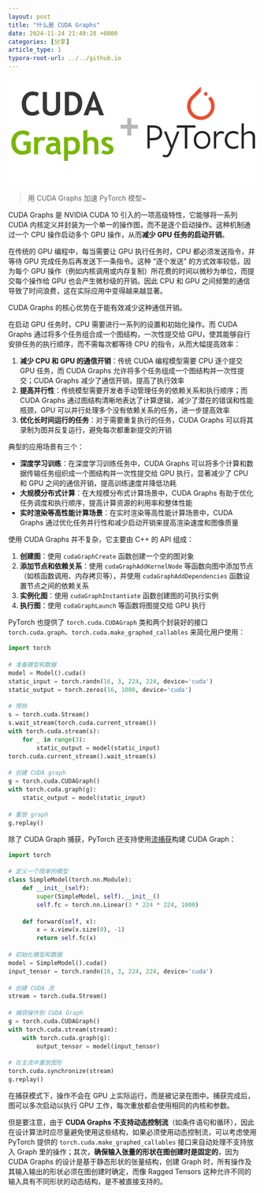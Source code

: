 ```yaml
---
layout: post
title: "什么是 CUDA Graphs"
date: 2024-11-24 21:49:28 +0800
categories: [分享]
article_type: 1
typora-root-url: ../../github.io
---
```


![](/assets/img/cuda_graphs_caption.jpg)

> 用 CUDA Graphs 加速 PyTorch 模型~

CUDA Graphs 是 NVIDIA CUDA 10 引入的一项高级特性，它能够将一系列 CUDA 内核定义并封装为一个单一的操作图，而不是逐个启动操作。这种机制通过一个 CPU 操作启动多个 GPU 操作，从而**减少 GPU 任务的启动开销**。

在传统的 GPU 编程中，每当需要让 GPU 执行任务时，CPU 都必须发送指令，并等待 GPU 完成任务后再发送下一条指令。这种 “逐个发送” 的方式效率较低，因为每个 GPU 操作（例如内核调用或内存复制）所花费的时间以微秒为单位，而提交每个操作给 GPU 也会产生微秒级的开销。因此 CPU 和 GPU 之间频繁的通信导致了时间浪费，这在实际应用中变得越来越显著。

CUDA Graphs 的核心优势在于能有效减少这种通信开销。

在启动 GPU 任务时，CPU 需要进行一系列的设置和初始化操作。而 CUDA Graphs 通过将多个任务组合成一个图结构，一次性提交给 GPU，使其能够自行安排任务的执行顺序，而不需每次都等待 CPU 的指令，从而大幅提高效率：

1. **减少 CPU 和 GPU 的通信开销**：传统 CUDA 编程模型需要 CPU 逐个提交 GPU 任务，而 CUDA Graphs 允许将多个任务组成一个图结构并一次性提交；CUDA Graphs 减少了通信开销，提高了执行效率
2. **提高并行性**：传统模型需要开发者手动管理任务的依赖关系和执行顺序；而 CUDA Graphs 通过图结构清晰地表达了计算逻辑，减少了潜在的错误和性能瓶颈，GPU 可以并行处理多个没有依赖关系的任务，进一步提高效率
3. **优化长时间运行的任务**：对于需要重复执行的任务，CUDA Graphs 可以将其录制为图并反复运行，避免每次都重新提交的开销

典型的应用场景有三个：

- **深度学习训练**：在深度学习训练任务中，CUDA Graphs 可以将多个计算和数据传输任务组织成一个图结构并一次性提交给 GPU 执行，显著减少了 CPU 和 GPU 之间的通信开销，提高训练速度并降低功耗
- **大规模分布式计算**：在大规模分布式计算场景中，CUDA Graphs 有助于优化任务调度和执行顺序，提高计算资源的利用率和整体性能
- **实时渲染等高性能计算场景**：在实时渲染等高性能计算场景中，CUDA Graphs 通过优化任务并行性和减少启动开销来提高渲染速度和图像质量

使用 CUDA Graphs 并不复杂，它主要由 C++ 的 API 组成：

1. **创建图**：使用 `cudaGraphCreate` 函数创建一个空的图对象
2. **添加节点和依赖关系**：使用 `cudaGraphAddKernelNode` 等函数向图中添加节点（如核函数调用、内存拷贝等），并使用 `cudaGraphAddDependencies` 函数设置节点之间的依赖关系
3. **实例化图**：使用 `cudaGraphInstantiate` 函数创建图的可执行实例
4. **执行图**：使用 `cudaGraphLaunch` 等函数将图提交给 GPU 执行

PyTorch 也提供了 `torch.cuda.CUDAGraph` 类和两个封装好的接口 `torch.cuda.graph`、`torch.cuda.make_graphed_callables` 来简化用户使用：

```python
import torch

# 准备模型和数据
model = Model().cuda()
static_input = torch.randn(16, 3, 224, 224, device='cuda')
static_output = torch.zeros(16, 1000, device='cuda')

# 预热
s = torch.cuda.Stream()
s.wait_stream(torch.cuda.current_stream())
with torch.cuda.stream(s):
    for _ in range(3):
        static_output = model(static_input)
torch.cuda.current_stream().wait_stream(s)

# 创建 CUDA graph
g = torch.cuda.CUDAGraph()
with torch.cuda.graph(g):
    static_output = model(static_input)

# 重放 graph
g.replay()
```

除了 CUDA Graph 捕获，PyTorch 还支持使用[流捕获](https://docs.nvidia.com/cuda/cuda-c-programming-guide/index.html#creating-a-graph-using-stream-capture)构建 CUDA Graph：

```python
import torch

# 定义一个简单的模型
class SimpleModel(torch.nn.Module):
    def __init__(self):
        super(SimpleModel, self).__init__()
        self.fc = torch.nn.Linear(3 * 224 * 224, 1000)

    def forward(self, x):
        x = x.view(x.size(0), -1)
        return self.fc(x)

# 初始化模型和数据
model = SimpleModel().cuda()
input_tensor = torch.randn(16, 3, 224, 224, device='cuda')

# 创建 CUDA 流
stream = torch.cuda.Stream()

# 捕获操作到 CUDA Graph
g = torch.cuda.CUDAGraph()
with torch.cuda.stream(stream):
    with torch.cuda.graph(g):
        output_tensor = model(input_tensor)

# 在主流中重放图形
torch.cuda.synchronize(stream)
g.replay()
```

在捕获模式下，操作不会在 GPU 上实际运行，而是被记录在图中。捕获完成后，图可以多次启动以执行 GPU 工作，每次重放都会使用相同的内核和参数。

但是要注意，由于 **CUDA Graphs 不支持动态控制流**（如条件语句和循环），因此在设计算法时应尽量避免使用这些结构，如果必须使用动态控制流，可以考虑使用 PyTorch 提供的 `torch.cuda.make_graphed_callables` 接口来自动处理不支持放入 Graph 里的操作；其次，**确保输入张量的形状在图创建时是固定的**，因为 CUDA Graphs 的设计是基于静态形状的张量结构，创建 Graph 时，所有操作及其输入输出的形状必须在图创建时确定，而像 Ragged Tensors 这种允许不同的输入具有不同形状的动态结构，是不被直接支持的。
